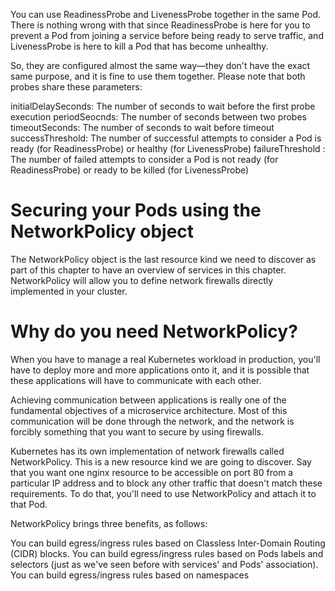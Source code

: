 You can use ReadinessProbe and LivenessProbe together in the same Pod. There is nothing wrong with that since ReadinessProbe is here for you to prevent a Pod from joining a service before being ready to serve traffic, and LivenessProbe is here to kill a Pod that has become unhealthy.

So, they are configured almost the same way—they don't have the exact same purpose, and it is fine to use them together. Please note that both probes share these parameters:

initialDelaySeconds: The number of seconds to wait before the first probe execution
periodSeocnds: The number of seconds between two probes
timeoutSeconds: The number of seconds to wait before timeout
successThreshold: The number of successful attempts to consider a Pod is ready (for ReadinessProbe) or healthy (for LivenessProbe)
failureThreshold : The number of failed attempts to consider a Pod is not ready (for ReadinessProbe) or ready to be killed (for LivenessProbe)

# Securing your Pods using the NetworkPolicy object
The NetworkPolicy object is the last resource kind we need to discover as part of this chapter to have an overview of services in this chapter. NetworkPolicy will allow you to define network firewalls directly implemented in your cluster.

# Why do you need NetworkPolicy?
When you have to manage a real Kubernetes workload in production, you'll have to deploy more and more applications onto it, and it is possible that these applications will have to communicate with each other.

Achieving communication between applications is really one of the fundamental objectives of a microservice architecture. Most of this communication will be done through the network, and the network is forcibly something that you want to secure by using firewalls.

Kubernetes has its own implementation of network firewalls called NetworkPolicy. This is a new resource kind we are going to discover. Say that you want one nginx resource to be accessible on port 80 from a particular IP address and to block any other traffic that doesn't match these requirements. To do that, you'll need to use NetworkPolicy and attach it to that Pod.

NetworkPolicy brings three benefits, as follows:

You can build egress/ingress rules based on Classless Inter-Domain Routing (CIDR) blocks.
You can build egress/ingress rules based on Pods labels and selectors (just as we've seen before with services' and Pods' association).
You can build egress/ingress rules based on namespaces